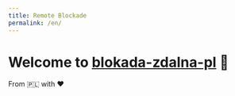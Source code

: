 ```yaml
---
title: Remote Blockade
permalink: /en/
---
```


# Welcome to <a href="https://github.com/blokada-zdalna-pl">blokada-zdalna-pl</a> <span aria-label="waving hand" role="img">👋</span>

From <span aria-label="Poland" role="img">🇵🇱</span> with <span aria-label="love" role="img">❤️</span>
